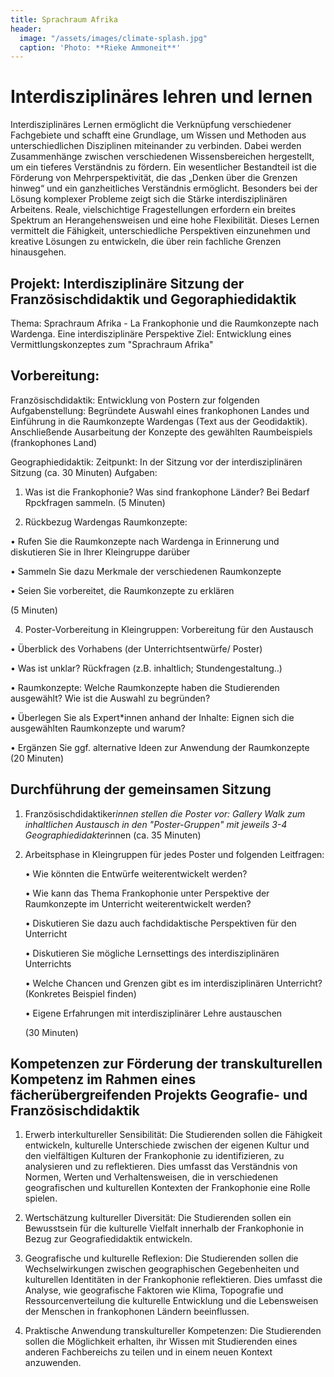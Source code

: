 ```yaml
---
title: Sprachraum Afrika
header:
  image: "/assets/images/climate-splash.jpg"
  caption: 'Photo: **Rieke Ammoneit**'
---
```



# Interdisziplinäres lehren und lernen

Interdisziplinäres Lernen ermöglicht die Verknüpfung verschiedener Fachgebiete und schafft eine Grundlage, um Wissen und Methoden aus unterschiedlichen Disziplinen miteinander zu verbinden. Dabei werden Zusammenhänge zwischen verschiedenen Wissensbereichen hergestellt, um ein tieferes Verständnis zu fördern. Ein wesentlicher Bestandteil ist die Förderung von Mehrperspektivität, die das „Denken über die Grenzen hinweg“ und ein ganzheitliches Verständnis ermöglicht.
Besonders bei der Lösung komplexer Probleme zeigt sich die Stärke interdisziplinären Arbeitens. Reale, vielschichtige Fragestellungen erfordern ein breites Spektrum an Herangehensweisen und eine hohe Flexibilität. Dieses Lernen vermittelt die Fähigkeit, unterschiedliche Perspektiven einzunehmen und kreative Lösungen zu entwickeln, die über rein fachliche Grenzen hinausgehen.

## Projekt: Interdisziplinäre Sitzung der Französischdidaktik und Gegoraphiedidaktik 
Thema: Sprachraum Afrika - La Frankophonie und die Raumkonzepte nach Wardenga. Eine interdisziplinäre Perspektive
Ziel: Entwicklung eines Vermittlungskonzeptes zum "Sprachraum Afrika"

## Vorbereitung:

Französischdidaktik: 
Entwicklung von Postern zur folgenden Aufgabenstellung: Begründete Auswahl eines frankophonen Landes und Einführung in die Raumkonzepte Wardengas (Text aus der Geodidaktik). Anschließende Ausarbeitung der Konzepte des gewählten Raumbeispiels (frankophones Land)  

Geographiedidaktik: 
Zeitpunkt: In der Sitzung vor der interdisziplinären Sitzung (ca. 30 Minuten) 
Aufgaben:
1. Was ist die Frankophonie? Was sind frankophone Länder? Bei Bedarf Rpckfragen sammeln. 
  (5 Minuten) 

2. Rückbezug Wardengas Raumkonzepte:
   
  •	Rufen Sie die Raumkonzepte nach Wardenga in Erinnerung und diskutieren Sie in Ihrer Kleingruppe darüber
  
  •	Sammeln Sie dazu Merkmale der verschiedenen Raumkonzepte 
  
  •	Seien Sie vorbereitet, die Raumkonzepte zu erklären 
  
  (5 Minuten) 

4. Poster-Vorbereitung in Kleingruppen: Vorbereitung für den Austausch
   
  •	Überblick des Vorhabens (der Unterrichtsentwürfe/ Poster)
  
  •	Was ist unklar? Rückfragen (z.B. inhaltlich; Stundengestaltung..)
  
  •	Raumkonzepte: Welche Raumkonzepte haben die Studierenden ausgewählt?	Wie ist die Auswahl zu begründen?
  
  •	Überlegen Sie als Expert*innen anhand der Inhalte: Eignen sich die ausgewählten Raumkonzepte und warum? 
  
  •	Ergänzen Sie ggf. alternative Ideen zur Anwendung der Raumkonzepte 
  (20 Minuten) 

## Durchführung der gemeinsamen Sitzung
1. Französischdidaktiker*innen stellen die Poster vor: Gallery Walk zum inhaltlichen Austausch in den "Poster-Gruppen" mit jeweils 3-4 Geographiedidakter*innen (ca. 35 Minuten)
   
2. Arbeitsphase in Kleingruppen für jedes Poster und folgenden Leitfragen:

   • Wie könnten die Entwürfe weiterentwickelt werden?
   
   • Wie kann das Thema Frankophonie unter Perspektive der Raumkonzepte im Unterricht weiterentwickelt werden?
   
   • Diskutieren Sie dazu auch fachdidaktische Perspektiven für den Unterricht
   
   • Diskutieren Sie mögliche Lernsettings des interdisziplinären Unterrichts
   
   • Welche Chancen und Grenzen gibt es im interdisziplinären Unterricht? (Konkretes Beispiel finden)
   
   • Eigene Erfahrungen mit interdisziplinärer Lehre austauschen
   
   (30 Minuten) 

## Kompetenzen zur Förderung der transkulturellen Kompetenz im Rahmen eines fächerübergreifenden Projekts Geografie- und Französischdidaktik
1.	Erwerb interkultureller Sensibilität: Die Studierenden sollen die Fähigkeit entwickeln, kulturelle Unterschiede zwischen der eigenen Kultur und den vielfältigen Kulturen der Frankophonie zu identifizieren, zu analysieren und zu reflektieren. Dies umfasst das Verständnis von Normen, Werten und Verhaltensweisen, die in verschiedenen geografischen und kulturellen Kontexten der Frankophonie eine Rolle spielen.
   
2.	Wertschätzung kultureller Diversität: Die Studierenden sollen ein Bewusstsein für die kulturelle Vielfalt innerhalb der Frankophonie in Bezug zur Geografiedidaktik entwickeln.
   
3.	Geografische und kulturelle Reflexion: Die Studierenden sollen die Wechselwirkungen zwischen geographischen Gegebenheiten und kulturellen Identitäten in der Frankophonie reflektieren. Dies umfasst die Analyse, wie geografische Faktoren wie Klima, Topografie und Ressourcenverteilung die kulturelle Entwicklung und die Lebensweisen der Menschen in frankophonen Ländern beeinflussen.
   
4.	Praktische Anwendung transkultureller Kompetenzen: Die Studierenden sollen die Möglichkeit erhalten, ihr Wissen mit Studierenden eines anderen Fachbereichs zu teilen und in einem neuen Kontext anzuwenden.

